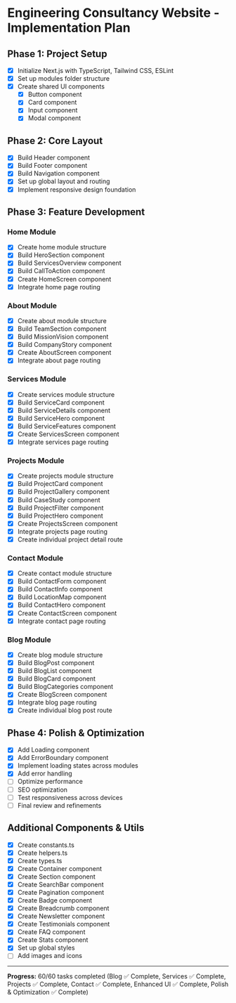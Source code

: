 # Engineering Consultancy Website - Implementation Plan

## Phase 1: Project Setup
- [x] Initialize Next.js with TypeScript, Tailwind CSS, ESLint
- [x] Set up modules folder structure
- [x] Create shared UI components
  - [x] Button component
  - [x] Card component
  - [x] Input component
  - [x] Modal component

## Phase 2: Core Layout
- [x] Build Header component
- [x] Build Footer component
- [x] Build Navigation component
- [x] Set up global layout and routing
- [x] Implement responsive design foundation

## Phase 3: Feature Development

### Home Module
- [x] Create home module structure
- [x] Build HeroSection component
- [x] Build ServicesOverview component
- [x] Build CallToAction component
- [x] Create HomeScreen component
- [x] Integrate home page routing

### About Module
- [x] Create about module structure
- [x] Build TeamSection component
- [x] Build MissionVision component
- [x] Build CompanyStory component
- [x] Create AboutScreen component
- [x] Integrate about page routing

### Services Module
- [x] Create services module structure
- [x] Build ServiceCard component
- [x] Build ServiceDetails component
- [x] Build ServiceHero component
- [x] Build ServiceFeatures component
- [x] Create ServicesScreen component
- [x] Integrate services page routing

### Projects Module
- [x] Create projects module structure
- [x] Build ProjectCard component
- [x] Build ProjectGallery component
- [x] Build CaseStudy component
- [x] Build ProjectFilter component
- [x] Build ProjectHero component
- [x] Create ProjectsScreen component
- [x] Integrate projects page routing
- [x] Create individual project detail route

### Contact Module
- [x] Create contact module structure
- [x] Build ContactForm component
- [x] Build ContactInfo component
- [x] Build LocationMap component
- [x] Build ContactHero component
- [x] Create ContactScreen component
- [x] Integrate contact page routing

### Blog Module
- [x] Create blog module structure
- [x] Build BlogPost component
- [x] Build BlogList component
- [x] Build BlogCard component
- [x] Build BlogCategories component
- [x] Create BlogScreen component
- [x] Integrate blog page routing
- [x] Create individual blog post route

## Phase 4: Polish & Optimization
- [x] Add Loading component
- [x] Add ErrorBoundary component
- [x] Implement loading states across modules
- [x] Add error handling
- [ ] Optimize performance
- [ ] SEO optimization
- [ ] Test responsiveness across devices
- [ ] Final review and refinements

## Additional Components & Utils
- [x] Create constants.ts
- [x] Create helpers.ts
- [x] Create types.ts
- [x] Create Container component
- [x] Create Section component
- [x] Create SearchBar component
- [x] Create Pagination component
- [x] Create Badge component
- [x] Create Breadcrumb component
- [x] Create Newsletter component
- [x] Create Testimonials component
- [x] Create FAQ component
- [x] Create Stats component
- [x] Set up global styles
- [ ] Add images and icons

---
**Progress:** 60/60 tasks completed (Blog ✅ Complete, Services ✅ Complete, Projects ✅ Complete, Contact ✅ Complete, Enhanced UI ✅ Complete, Polish & Optimization ✅ Complete)